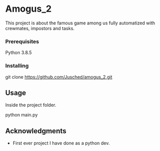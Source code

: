 # Amogus_2

This project is about the famous game among us fully automatized with crewmates, impostors and tasks. 

### Prerequisites

Python 3.8.5

### Installing

git clone https://github.com/Jusched/amogus_2.git

## Usage

Inside the project folder.

python main.py

## Acknowledgments

 - First ever project I have done as a python dev. 
